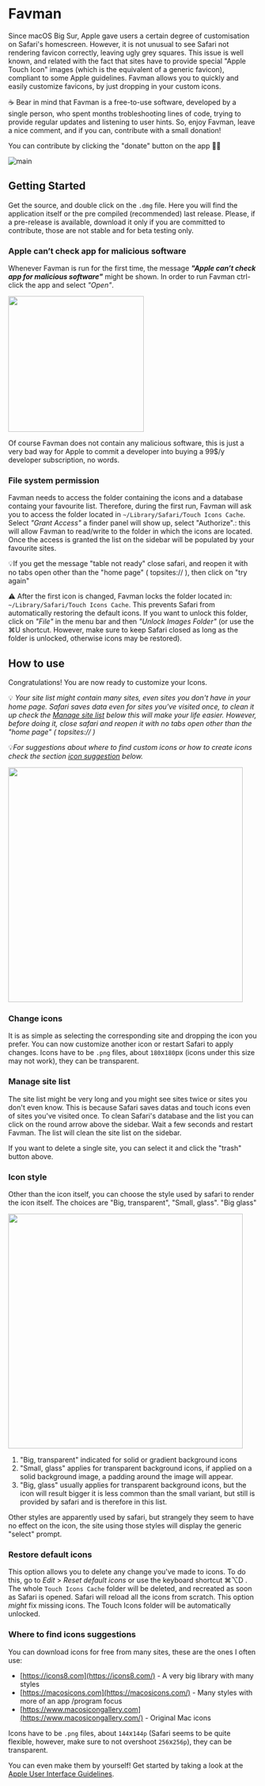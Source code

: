 # Favman

Since macOS Big Sur, Apple gave users a certain degree of customisation on Safari's homescreen. However, it is not unusual to see Safari not rendering favicon correctly, leaving ugly grey squares. This issue is well known, and related with the fact that sites have to provide special "Apple Touch Icon" images (which is the equivalent of a generic favicon), compliant to some Apple guidelines. Favman allows you to quickly and easily customize favicons, by just dropping in your custom icons. 

☕️ Bear in mind that Favman is a free-to-use software, developed by a single person, who spent months trobleshooting lines of code, trying to provide regular updates and listening to user hints. So, enjoy  Favman, leave a nice comment, and if you can, contribute with a small donation! 

You can contribute by clicking the "donate" button on the app 🙏🏻 



![main](https://github.com/shy-neon/favman/blob/main/images/main.gif)



## Getting Started

Get the source, and double click on the `.dmg` file. Here you will find the application itself or the pre compiled (recommended) last release. Please, if a pre-release is available, download it only if you are committed to contribute, those are not stable and for beta testing only.

### Apple can’t check app for malicious software
Whenever Favman is run for the first time, the message ***"Apple can’t check app for malicious software"*** might be shown. In order to run Favman ctrl-click the app and select *"Open"*.

<img src="https://github.com/shy-neon/favman/blob/main/images/alert.png" width="274"  />

Of course Favman does not contain any malicious software, this is just a very bad way for Apple to commit a developer into buying a 99$/y developer subscription, no words.

### File system permission

Favman needs to access the folder containing the icons and a database containg your favourite list. Therefore, during the first run, Favman will ask you to access the folder located in  `~/Library/Safari/Touch Icons Cache`. Select *"Grant Access"* a finder panel will show up, select "Authorize".: this will allow Favman to read/write to the folder in which the icons are located. Once the access is granted the list on the sidebar will be populated by your favourite sites.

💡If you get the message "table not ready" close safari, and reopen it with no tabs open other than the "home page" ( topsites:// ), then click on "try again"

⚠️ After the first icon is changed, Favman locks the folder located in: `~/Library/Safari/Touch Icons Cache`. This prevents Safari from automatically restoring the default icons. If you want to unlock this folder, click on *"File"* in the menu bar and then *"Unlock Images Folder"* (or use the ⌘U shortcut. However, make sure to keep Safari closed as long as the folder is unlocked, otherwise icons may be restored).

## How to use

Congratulations! You are now ready to customize your Icons.

💡 *Your site list might contain many sites, even sites you don't have in your home page. Safari saves data even for sites you've visited once, to clean it up check the  *[Manage site list](#Manage-site-list)* below this will make your life easier. However, before doing it, close safari and reopen it with no tabs open other than the "home page" ( topsites:// )*

💡*For suggestions about where to find custom icons or how to create icons check the section  [icon suggestion](#Icons-suggestions) below.*

<img src="https://github.com/shy-neon/favman/blob/main/images/guide.png" width="474"  />

### Change icons

It is as simple as selecting the corresponding site and dropping the icon you prefer. You can now customize another icon or restart Safari to apply changes. Icons have to be `.png` files, about `180`x`180`px (icons under this size may not work), they can be transparent.

### Manage site list

The site list might be very long and you might see sites twice or sites you don't even know. This is because Safari saves datas and touch icons even of sites you've visited once. To clean Safari's database and the list you can click on the round arrow above the sidebar. Wait a few seconds and restart Favman. The list will clean the site list on the sidebar. 

If you want to delete a single site, you can select it and click the "trash" button above.

### Icon style

Other than the icon itself, you can choose the style used by safari to render the icon itself. The choices are "Big, transparent", "Small, glass". "Big glass"

<img src="https://github.com/shy-neon/favman/blob/main/images/styles.png" width="474"  />

1. "Big, transparent" indicated for solid or gradient background icons
2. "Small, glass" applies for transparent background icons, if applied on a solid background image, a padding around the image will appear.
3. "Big, glass" usually applies for transparent background icons, but the icon will result bigger it is less common than the small variant, but still is provided by safari and is therefore in this list.

Other styles are apparently used by safari, but strangely they seem to have no effect on the icon, the site using those styles will display the generic "select" prompt.

### Restore default icons

This option allows you to delete any change you've made to icons. To do this, go to *Edit* > *Reset default icons* or use the keyboard shortcut ⌘⌥D . The whole `Touch Icons Cache` folder will be deleted, and recreated as soon as Safari is opened. Safari will reload all the icons from scratch. This option *might* fix missing icons. The Touch Icons folder will be automatically unlocked.

### Where to find icons suggestions

You can download icons for free from many sites, these are the ones I often use:

- [https://icons8.com](https://icons8.com/) - A very big library with many styles
- [https://macosicons.com](https://macosicons.com/) - Many styles with more of an app /program focus
- [https://www.macosicongallery.com](https://www.macosicongallery.com/) - Original Mac icons

Icons have to be `.png` files, about `144`x`144p` (Safari seems to be quite flexible, however, make sure to not overshoot `256`x`256p`), they can be transparent.

You can even make them by yourself! Get started by taking a look at the [Apple User Interface Guidelines](https://developer.apple.com/design/human-interface-guidelines/macos/icons-and-images/app-icon/).


